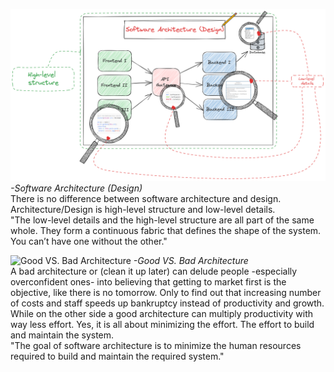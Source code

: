 ![Software Architecture (Design)](./Software%20Architecture(Design).png)
<i>-Software Architecture (Design)</i><br>
There is no difference between software architecture and design. Architecture/Design is high-level structure and low-level details. <br> "The low-level details and the high-level structure are all part of the same whole. They form a continuous fabric that defines the shape of the system. You can’t have one without the other."

![Good VS. Bad Architecture](./Good%20VS%20Bad%20Architecture.png)
<i>-Good VS. Bad Architecture</i><br>
A bad architecture or (clean it up later) can delude people -especially overconfident ones- into believing that getting to market first is the objective, like there is no tomorrow. Only to find out that increasing number of costs and staff speeds up bankruptcy instead of productivity and growth. While on the other side a good architecture can multiply productivity with way less effort. Yes, it is all about minimizing the effort. The effort to build and maintain the system. <br> "The goal of software architecture is to minimize the human resources required 
to build and maintain the required system."
